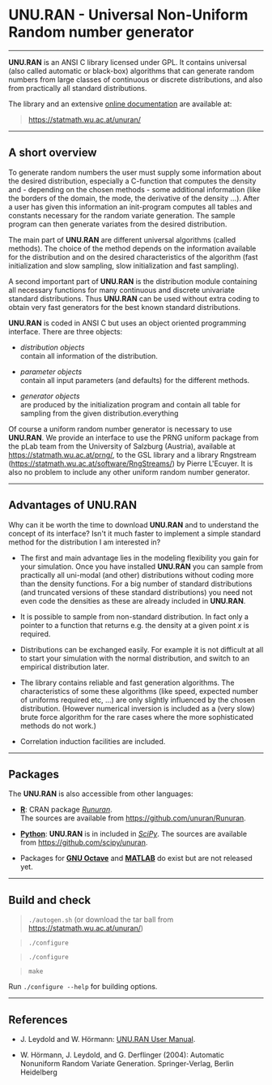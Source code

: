 
# UNU.RAN - Universal Non-Uniform Random number generator

-------------------------------------------------------------------------------

__UNU.RAN__ is an ANSI C library licensed under GPL. 
It contains universal (also called automatic or black-box) algorithms
that can generate random numbers from large classes of continuous or
discrete distributions, and also from practically all standard
distributions.

The library and an extensive
[online documentation](https://statmath.wu.ac.at/unuran/doc/unuran.html) 
are available at:
> <https://statmath.wu.ac.at/unuran/>

---------------------------------------------------------

## A short overview

To generate random numbers the user must supply some information about
the desired distribution, especially a C-function that computes the
density and - depending on the chosen methods - some additional
information (like the borders of the domain, the mode, the derivative
of the density ...). After a user has given this information an
init-program computes all tables and constants necessary for the
random variate generation. The sample program can then generate
variates from the desired distribution.

The main part of __UNU.RAN__ are different universal algorithms 
(called methods).
The choice of the method depends on the information available for
the distribution and on the desired characteristics of the algorithm
(fast initialization and slow sampling, slow initialization and
fast sampling).

A second important part of __UNU.RAN__ is the distribution module
containing all necessary functions for many continuous and discrete
univariate standard distributions. Thus __UNU.RAN__ can be used  without
extra coding to obtain very fast generators for the best known
standard distributions.

__UNU.RAN__ is coded in ANSI C but uses an object oriented programming
interface. There are three objects:

+ *distribution objects*  
  contain all information of the distribution.
		
+ *parameter objects*  
  contain all input parameters (and defaults) for the
  different methods.
		
+ *generator objects*  
  are produced by the initialization program and contain all
  table for sampling from the given distribution.everything

Of course a uniform random number generator is necessary to use
__UNU.RAN__. We provide an interface to use the PRNG uniform package from
the pLab team from the University of Salzburg (Austria),
available at <https://statmath.wu.ac.at/prng/>, 
to the GSL library and a library Rngstream
(<https://statmath.wu.ac.at/software/RngStreams/>) by Pierre L'Ecuyer.
It is also no problem to include any other uniform random number
generator.

---------------------------------------------------------

## Advantages of UNU.RAN


Why can it be worth the time to download __UNU.RAN__ and to understand the
concept of its interface? Isn't it much faster to implement a simple
standard method for the distribution I am interested in?

- The first and main advantage lies in the modeling flexibility you
  gain for your simulation. Once you have installed __UNU.RAN__ you can
  sample from practically all uni-modal (and other) distributions
  without coding more than the density functions. For a big number of
  standard distributions (and truncated versions of these standard
  distributions) you need not even code the densities as these are
  already included in __UNU.RAN__.

- It is possible to sample from non-standard distribution. In fact
  only a pointer to a function that returns e.g. the density at a
  given point *x* is required.

- Distributions can be exchanged easily. For example it is not
  difficult at all to start your simulation with the normal
  distribution, and switch to an empirical distribution later.

- The library contains reliable and fast generation algorithms. The
  characteristics of some these algorithms (like speed, expected
  number of uniforms required etc, ...) are only slightly influenced
  by the chosen distribution. (However numerical inversion is included
  as a (very slow) brute force algorithm for the rare cases where the
  more sophisticated methods do not work.)

- Correlation induction facilities are included. 

---------------------------------------------------------

## Packages

The __UNU.RAN__ is also accessible from other languages:

+ __[R](https://www.r-project.org/)__: 
  CRAN package
  *[Runuran](https://CRAN.R-project.org/package=Runuran)*.  
  The sources are available from <https://github.com/unuran/Runuran>.

+ __[Python](https://www.python.org/)__:
  __UNU.RAN__ is in included in *[SciPy](https://scipy.org/)*.
  The sources are available from <https://github.com/scipy/unuran>.
  
+ Packages for __[GNU Octave](https://octave.org/)__ and 
  __[MATLAB](https://de.mathworks.com/products/matlab.html)__ do exist
  but are not released yet.
  
---------------------------------------------------------

## Build and check


> `./autogen.sh` (or download the tar ball from <https://statmath.wu.ac.at/unuran/>)

> `./configure`

> `./configure`

> `make`

Run `./configure --help` for building options.

---------------------------------------------------------

## References

* J. Leydold and W. Hörmann:
  [UNU.RAN User Manual](https://statmath.wu.ac.at/unuran/).

* W. Hörmann, J. Leydold, and G. Derflinger (2004):
  Automatic Nonuniform Random Variate Generation.
  Springer-Verlag, Berlin Heidelberg
